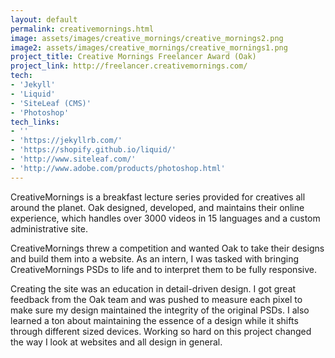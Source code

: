 ```yaml
---
layout: default
permalink: creativemornings.html
image: assets/images/creative_mornings/creative_mornings2.png
image2: assets/images/creative_mornings/creative_mornings1.png
project_title: Creative Mornings Freelancer Award (Oak)
project_link: http://freelancer.creativemornings.com/
tech:
- 'Jekyll'
- 'Liquid'
- 'SiteLeaf (CMS)'
- 'Photoshop'
tech_links:
- ''
- 'https://jekyllrb.com/'
- 'https://shopify.github.io/liquid/'
- 'http://www.siteleaf.com/'
- 'http://www.adobe.com/products/photoshop.html'
---
```


CreativeMornings is a breakfast lecture series provided for creatives all around the planet. Oak designed, developed, and maintains their online experience, which handles over 3000 videos in 15 languages and a custom administrative site.

CreativeMornings threw a competition and wanted Oak to take their designs and build them into a website. As an intern, I was tasked with bringing CreativeMornings PSDs to life and to interpret them to be fully responsive.

Creating the site was an education in detail-driven design. I got great feedback from the Oak team and was pushed to measure each pixel to make sure my design maintained the integrity of the original PSDs. I also learned a ton about maintaining the essence of a design while it shifts through different sized devices. Working so hard on this project changed the way I look at websites and all design in general.
